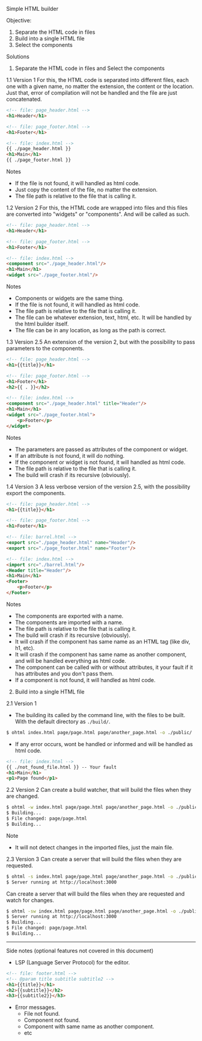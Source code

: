 Simple HTML builder

Objective:

1. Separate the HTML code in files
2. Build into a single HTML file
3. Select the components

Solutions

1. Separate the HTML code in files and Select the components

1.1 Version 1
For this, the HTML code is separated into different files, each one with a given name, no matter the extension, the content or the location.
Just that, error of compilation will not be handled and the file are just concatenated.
```html
<!-- file: page_header.html -->
<h1>Header</h1>

<!-- file: page_footer.html -->
<h1>Footer</h1>

<!-- file: index.html -->
{{ ./page_header.html }}
<h1>Main</h1>
{{ ./page_footer.html }}
```

Notes
* If the file is not found, it will handled as html code.
* Just copy the content of the file, no matter the extension.
* The file path is relative to the file that is calling it.

1.2 Version 2
For this, the HTML code are wrapped into files and this files are converted into "widgets" or "components". And will be called as such.
```html
<!-- file: page_header.html -->
<h1>Header</h1>

<!-- file: page_footer.html -->
<h1>Footer</h1>

<!-- file: index.html -->
<component src="./page_header.html"/>
<h1>Main</h1>
<widget src="./page_footer.html"/>
```

Notes
* Components or widgets are the same thing.
* If the file is not found, it will handled as html code.
* The file path is relative to the file that is calling it.
* The file can be whatever extension, text, html, etc. It will be handled by the html builder itself.
* The file can be in any location, as long as the path is correct.

1.3 Version 2.5
An extension of the version 2, but with the possibility to pass parameters to the components.
```html
<!-- file: page_header.html -->
<h1>{{title}}</h1>

<!-- file: page_footer.html -->
<h1>Footer</h1>
<h2>{{ . }}</h2>

<!-- file: index.html -->
<component src="./page_header.html" title="Header"/>
<h1>Main</h1>
<widget src="./page_footer.html">
    <p>Footer</p>
</widget>
```

Notes
* The parameters are passed as attributes of the component or widget.
* If an attribute is not found, it will do nothing.
* If the component or widget is not found, it will handled as html code.
* The file path is relative to the file that is calling it.
* The build will crash if its recursive (obviously).

1.4 Version 3
A less verbose version of the version 2.5, with the possibility export the components.
```html
<!-- file: page_header.html -->
<h1>{{title}}</h1>

<!-- file: page_footer.html -->
<h1>Footer</h1>

<!-- file: barrel.html -->
<export src="./page_header.html" name="Header"/>
<export src="./page_footer.html" name="Footer"/>

<!-- file: index.html -->
<import src="./barrel.html"/>
<Header title="Header"/>
<h1>Main</h1>
<Footer>
    <p>Footer</p>
</Footer>
```

Notes
* The components are exported with a name.
* The components are imported with a name.
* The file path is relative to the file that is calling it.
* The build will crash if its recursive (obviously).
* It will crash if the component has same name as an HTML tag (like div, h1, etc).
* It will crash if the component has same name as another component, and will be handled everything as html code.
* The component can be called with or without attributes, it your fault if it has attributes and you don't pass them.
* If a component is not found, it will handled as html code.

2. Build into a single HTML file

2.1 Version 1

* The building its called by the command line, with the files to be built. With the default directory as `./build/`.
```bash
$ ohtml index.html page/page.html page/another_page.html -o ./public/
```

* If any error occurs, wont be handled or informed and will be handled as html code.
```html
<!-- file: index.html -->
{{ ./not_found_file.html }} -- Your fault
<h1>Main</h1>
<p1>Page found</p1>
```

2.2 Version 2
Can create a build watcher, that will build the files when they are changed.
```bash
$ ohtml -w index.html page/page.html page/another_page.html -o ./public/
$ Building...
$ File changed: page/page.html
$ Building...
```
Note
* It will not detect changes in the imported files, just the main file.

2.3 Version 3
Can create a server that will build the files when they are requested.
```bash
$ ohtml -s index.html page/page.html page/another_page.html -o ./public/
$ Server running at http://localhost:3000
```
Can create a server that will build the files when they are requested and watch for changes.
```bash
$ ohtml -sw index.html page/page.html page/another_page.html -o ./public/
$ Server running at http://localhost:3000
$ Building...
$ File changed: page/page.html
$ Building...
```

--------------------------------------------
Side notes (optional features not covered in this document)
* LSP (Language Server Protocol) for the editor.
```html
<!-- file: footer.html -->
<!-- @param title subtitle subtitle2 -->
<h1>{{title}}</h1>
<h2>{{subtitle}}</h2>
<h3>{{subtitle2}}</h3>
```

* Error messages.
    * File not found.
    * Component not found.
    * Component with same name as another component.
    * etc


